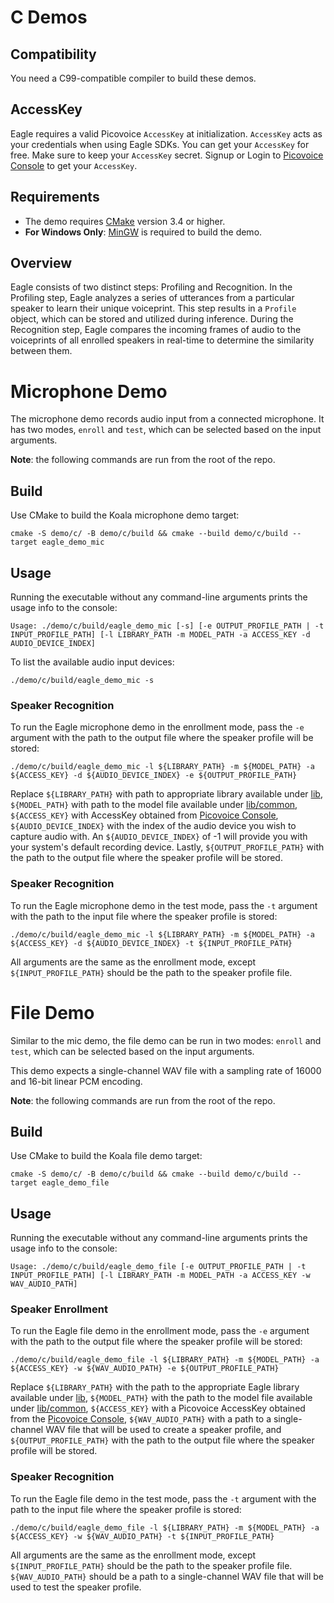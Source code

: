 # C Demos

## Compatibility

You need a C99-compatible compiler to build these demos.

## AccessKey

Eagle requires a valid Picovoice `AccessKey` at initialization. `AccessKey` acts as your credentials when using Eagle 
SDKs. You can get your `AccessKey` for free. Make sure to keep your `AccessKey` secret.
Signup or Login to [Picovoice Console](https://console.picovoice.ai/) to get your `AccessKey`.


## Requirements

- The demo requires [CMake](https://cmake.org/) version 3.4 or higher.
- **For Windows Only**: [MinGW](https://www.mingw-w64.org/) is required to build the demo.

## Overview

Eagle consists of two distinct steps: Profiling and Recognition. In the Profiling step, Eagle analyzes a series of
utterances from a particular speaker to learn their unique voiceprint. This step results in a `Profile` object,
which can be stored and utilized during inference. During the Recognition step, Eagle compares the incoming frames of
audio to the voiceprints of all enrolled speakers in real-time to determine the similarity between them.

# Microphone Demo

The microphone demo records audio input from a connected microphone. It has two modes, `enroll` and `test`,
which can be selected based on the input arguments.

**Note**: the following commands are run from the root of the repo.

## Build

Use CMake to build the Koala microphone demo target:

```console
cmake -S demo/c/ -B demo/c/build && cmake --build demo/c/build --target eagle_demo_mic
```

## Usage

Running the executable without any command-line arguments prints the usage info to the console:

```console
Usage: ./demo/c/build/eagle_demo_mic [-s] [-e OUTPUT_PROFILE_PATH | -t INPUT_PROFILE_PATH] [-l LIBRARY_PATH -m MODEL_PATH -a ACCESS_KEY -d AUDIO_DEVICE_INDEX]
```

To list the available audio input devices:

```console
./demo/c/build/eagle_demo_mic -s
```

### Speaker Recognition

To run the Eagle microphone demo in the enrollment mode, pass the `-e` argument with the path to the output file
where the speaker profile will be stored:

```console
./demo/c/build/eagle_demo_mic -l ${LIBRARY_PATH} -m ${MODEL_PATH} -a ${ACCESS_KEY} -d ${AUDIO_DEVICE_INDEX} -e ${OUTPUT_PROFILE_PATH}
```

Replace `${LIBRARY_PATH}` with path to appropriate library available under [lib](../../lib), `${MODEL_PATH}` with path
to the model file available under [lib/common](../../lib/common), `${ACCESS_KEY}` with AccessKey
obtained from [Picovoice Console](https://console.picovoice.ai/), `${AUDIO_DEVICE_INDEX}` with the index of the
audio device you wish to capture audio with. An `${AUDIO_DEVICE_INDEX}` of -1 will provide you with your system's
default recording device. Lastly, `${OUTPUT_PROFILE_PATH}` with the path to the output file where the speaker profile
will be stored.

### Speaker Recognition

To run the Eagle microphone demo in the test mode, pass the `-t` argument with the path to the input file
where the speaker profile is stored:

```console
./demo/c/build/eagle_demo_mic -l ${LIBRARY_PATH} -m ${MODEL_PATH} -a ${ACCESS_KEY} -d ${AUDIO_DEVICE_INDEX} -t ${INPUT_PROFILE_PATH}
```

All arguments are the same as the enrollment mode, except `${INPUT_PROFILE_PATH}` should be the path to the speaker
profile file.

# File Demo

Similar to the mic demo, the file demo can be run in two modes: `enroll` and `test`, which can be selected based on the
input arguments.

This demo expects a single-channel WAV file with a sampling rate of 16000 and 16-bit linear PCM encoding.

**Note**: the following commands are run from the root of the repo.

## Build

Use CMake to build the Koala file demo target:

```console
cmake -S demo/c/ -B demo/c/build && cmake --build demo/c/build --target eagle_demo_file
```

## Usage

Running the executable without any command-line arguments prints the usage info to the console:

```console
Usage: ./demo/c/build/eagle_demo_file [-e OUTPUT_PROFILE_PATH | -t INPUT_PROFILE_PATH] [-l LIBRARY_PATH -m MODEL_PATH -a ACCESS_KEY -w WAV_AUDIO_PATH]
```

### Speaker Enrollment

To run the Eagle file demo in the enrollment mode, pass the `-e` argument with the path to the output file
where the speaker profile will be stored:

```console
./demo/c/build/eagle_demo_file -l ${LIBRARY_PATH} -m ${MODEL_PATH} -a ${ACCESS_KEY} -w ${WAV_AUDIO_PATH} -e ${OUTPUT_PROFILE_PATH}
```

Replace `${LIBRARY_PATH}` with the path to the appropriate Eagle library available under [lib](../../lib), 
`${MODEL_PATH}` with the path to the model file available under [lib/common](../../lib/common), `${ACCESS_KEY}` with a
Picovoice AccessKey obtained from the [Picovoice Console](https://console.picovoice.ai/), `${WAV_AUDIO_PATH}` with a
path to a single-channel WAV file that will be used to create a speaker profile, and `${OUTPUT_PROFILE_PATH}` with the
path to the output file where the speaker profile will be stored.

### Speaker Recognition

To run the Eagle file demo in the test mode, pass the `-t` argument with the path to the input file
where the speaker profile is stored:

```console
./demo/c/build/eagle_demo_file -l ${LIBRARY_PATH} -m ${MODEL_PATH} -a ${ACCESS_KEY} -w ${WAV_AUDIO_PATH} -t ${INPUT_PROFILE_PATH}
```

All arguments are the same as the enrollment mode, except `${INPUT_PROFILE_PATH}` should be the path to the speaker
profile file. `${WAV_AUDIO_PATH}` should be a path to a single-channel WAV file that will be used to test the speaker
profile.